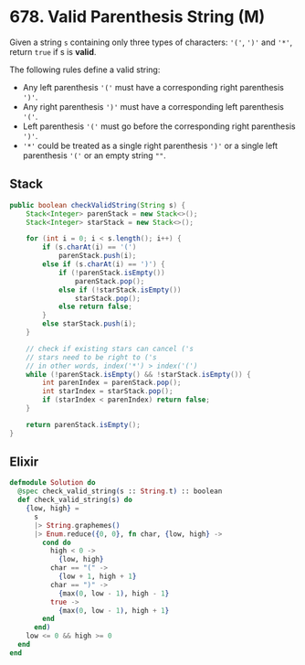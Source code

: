 # 678. Valid Parenthesis String (M)
Given a string ``s`` containing only three types of characters: ``'('``, ``')'`` and ``'*'``, return ``true`` if s is **valid**.

The following rules define a valid string:

- Any left parenthesis ``'('`` must have a corresponding right parenthesis ``')'``.
- Any right parenthesis ``')'`` must have a corresponding left parenthesis ``'('``.
- Left parenthesis ``'('`` must go before the corresponding right parenthesis ``')'``.
- ``'*'`` could be treated as a single right parenthesis ``')'`` or a single left parenthesis ``'('`` or an empty string ``""``.

## Stack
```java
public boolean checkValidString(String s) {
    Stack<Integer> parenStack = new Stack<>();
    Stack<Integer> starStack = new Stack<>();

    for (int i = 0; i < s.length(); i++) {
        if (s.charAt(i) == '(')
            parenStack.push(i);
        else if (s.charAt(i) == ')') {
            if (!parenStack.isEmpty())
                parenStack.pop();
            else if (!starStack.isEmpty())
                starStack.pop();
            else return false;
        }
        else starStack.push(i);
    }

    // check if existing stars can cancel ('s
    // stars need to be right to ('s
    // in other words, index('*') > index('(')
    while (!parenStack.isEmpty() && !starStack.isEmpty()) {
        int parenIndex = parenStack.pop();
        int starIndex = starStack.pop();
        if (starIndex < parenIndex) return false;
    }

    return parenStack.isEmpty();
}
```

## Elixir
```elixir
defmodule Solution do
  @spec check_valid_string(s :: String.t) :: boolean
  def check_valid_string(s) do
    {low, high} =
      s
      |> String.graphemes()
      |> Enum.reduce({0, 0}, fn char, {low, high} ->
        cond do
          high < 0 ->
            {low, high}
          char == "(" ->
            {low + 1, high + 1}
          char == ")" ->
            {max(0, low - 1), high - 1}
          true ->
            {max(0, low - 1), high + 1}
        end
      end)
    low <= 0 && high >= 0
  end
end
```